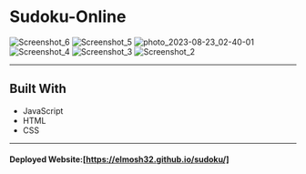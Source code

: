 # Sudoku-Online

![Screenshot_6](https://github.com/Elmosh32/sudoku/assets/61812199/2bbf8129-91fd-4898-bd46-a7a927014693)
![Screenshot_5](https://github.com/Elmosh32/sudoku/assets/61812199/841c499f-d5bf-45bf-a3b2-57fb949eee28)
![photo_2023-08-23_02-40-01](https://github.com/Elmosh32/sudoku/assets/61812199/b00c833a-26af-4412-ac5b-5c547b0090de)
![Screenshot_4](https://github.com/Elmosh32/sudoku/assets/61812199/af99a9d2-6c0e-4fc9-9f22-077a4331d400)
![Screenshot_3](https://github.com/Elmosh32/sudoku/assets/61812199/48eb6d3d-af9b-4f96-92f2-4f0f90ba53de)
![Screenshot_2](https://github.com/Elmosh32/sudoku/assets/61812199/8bc0a800-4b8a-43db-9b4c-bc179343d8b8)

---
## Built With
* JavaScript
* HTML
* CSS

---
#### Deployed Website:[https://elmosh32.github.io/sudoku/]

